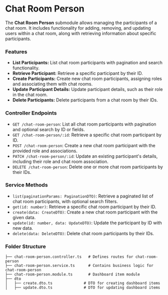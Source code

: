 # Chat Room Person

The **Chat Room Person** submodule allows managing the participants of a chat room. It includes functionality for adding, removing, and updating users within a chat room, along with retrieving information about specific participants.

### Features

- **List Participants:** List chat room participants with pagination and search functionality.
- **Retrieve Participant:** Retrieve a specific participant by their ID.
- **Create Participants:** Create new chat room participants, assigning roles and associating them with chat rooms.
- **Update Participant Details:** Update participant details, such as their role in the chat room.
- **Delete Participants:** Delete participants from a chat room by their IDs.

### Controller Endpoints

- `GET /chat-room-person`: List all chat room participants with pagination and optional search by ID or fields.
- `GET /chat-room-person/:id`: Retrieve a specific chat room participant by ID.
- `POST /chat-room-person`: Create a new chat room participant with the provided role and associations.
- `PATCH /chat-room-person/:id`: Update an existing participant's details, including their role and chat room association.
- `DELETE /chat-room-person`: Delete one or more chat room participants by their IDs.

### Service Methods

- `list(paginationParams: PaginationDTO)`: Retrieve a paginated list of chat room participants, with optional search filters.
- `get(id: number)`: Retrieve a specific chat room participant by their ID.
- `create(data: CreateDTO)`: Create a new chat room participant with the given data.
- `update(id: number, data: UpdateDTO)`: Update the participant by ID with new data.
- `delete(data: DeleteDTO)`: Delete chat room participants by their IDs.

### Folder Structure

```plaintext
├── chat-room-person.controller.ts   # Defines routes for chat-room-person
├── chat-room-person.service.ts      # Contains business logic for chat-room-person
├── chat-room-person.module.ts       # Dashboard item module
├── dto
│   ├── create.dto.ts              # DTO for creating dashboard items
│   ├── update.dto.ts              # DTO for updating dashboard items
```
